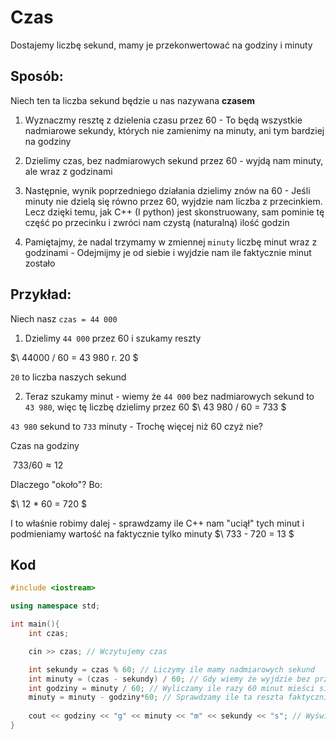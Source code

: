 # Czas

Dostajemy liczbę sekund, mamy je przekonwertować na godziny i minuty

## Sposób:

Niech ten ta liczba sekund będzie u nas nazywana **czasem**

1. Wyznaczmy resztę z dzielenia czasu przez 60 - To będą wszystkie nadmiarowe sekundy, których nie zamienimy na minuty, ani tym bardziej na godziny
2. Dzielimy czas, bez nadmiarowych sekund przez 60 - wyjdą nam minuty, ale wraz z godzinami
3. Następnie, wynik poprzedniego działania dzielimy znów na 60 - Jeśli minuty nie dzielą się równo przez 60, wyjdzie nam liczba z przecinkiem. 
Lecz dzięki temu, jak C++ (I python) jest skonstruowany, sam pominie tę część po przecinku i zwróci nam czystą (naturalną) ilość godzin

4. Pamiętajmy, że nadal trzymamy w zmiennej `minuty` liczbę minut wraz z godzinami - Odejmijmy je od siebie i wyjdzie nam ile faktycznie minut zostało

## Przykład:

Niech nasz `czas = 44 000`

1. Dzielimy `44 000` przez 60 i szukamy reszty

$\ 44000 / 60 =  43 980 r. 20 $

`20` to liczba naszych sekund

2. Teraz szukamy minut - wiemy że `44 000` bez nadmiarowych sekund to `43 980`, więc tę liczbę dzielimy przez 60
$\ 43 980 / 60 = 733 $

`43 980` sekund to `733` minuty - Trochę więcej niż 60 czyż nie?

Czas na godziny 

$\ 733 / 60 \approx 12$

Dlaczego "około"? Bo:

$\ 12 * 60 = 720 $ 

I to właśnie robimy dalej - sprawdzamy ile C++ nam "uciął" tych minut i podmieniamy wartość na faktycznie tylko minuty
$\ 733 - 720 = 13 $


## Kod
```cpp
#include <iostream>

using namespace std;

int main(){
    int czas;

    cin >> czas; // Wczytujemy czas

    int sekundy = czas % 60; // Liczymy ile mamy nadmiarowych sekund
    int minuty = (czas - sekundy) / 60; // Gdy wiemy że wyjdzie bez przecinka, liczymy minuty wraz z godzinami
    int godziny = minuty / 60; // Wyliczamy ile razy 60 minut mieści się w liczbie trzymanej przez `minuty` - C++ utnie resztę z dzielenia 
    minuty = minuty - godziny*60; // Sprawdzamy ile ta reszta faktycznie wyniosła
    
    cout << godziny << "g" << minuty << "m" << sekundy << "s"; // Wyświetl
}
```
